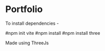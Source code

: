 # Portfolio

To install dependencies - 


#npm init vite
#npm install
#npm install three



Made using ThreeJs

